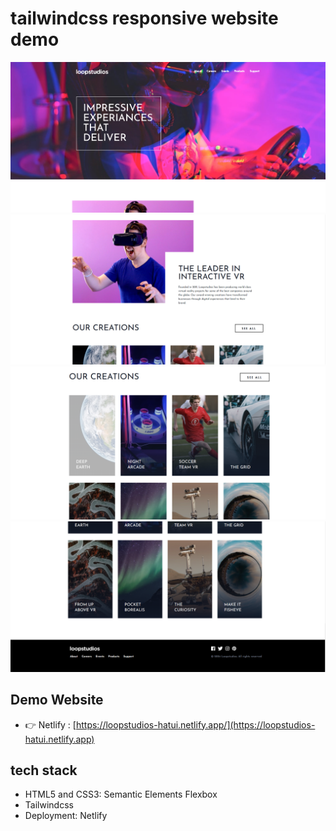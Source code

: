 # tailwindcss responsive website demo

![loopstudios](images/loop1.PNG)
![loopstudios](images/loop2.PNG)
![loopstudios](images/loop3.PNG)
![loopstudios](images/loop4.PNG)

## Demo Website

- 👉 Netlify : [https://loopstudios-hatui.netlify.app/](https://loopstudios-hatui.netlify.app)

## tech stack

- HTML5 and CSS3: Semantic Elements Flexbox
- Tailwindcss
- Deployment: Netlify
